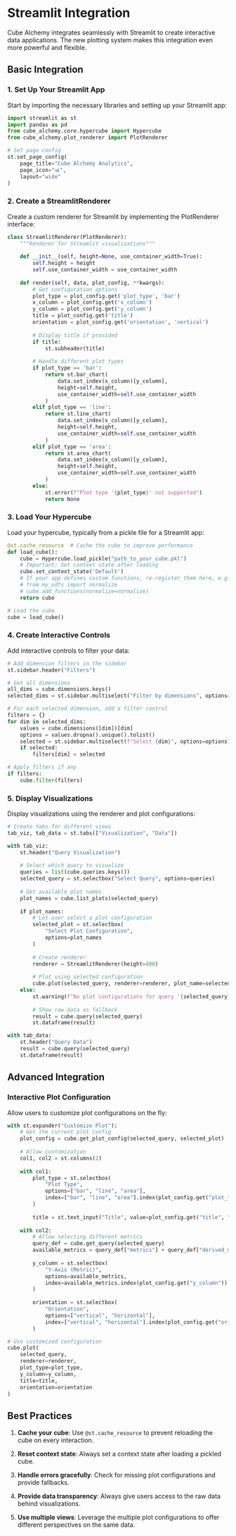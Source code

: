 # Streamlit Integration

Cube Alchemy integrates seamlessly with Streamlit to create interactive data applications. The new plotting system makes this integration even more powerful and flexible.

## Basic Integration

### 1. Set Up Your Streamlit App

Start by importing the necessary libraries and setting up your Streamlit app:

```python
import streamlit as st
import pandas as pd
from cube_alchemy.core.hypercube import Hypercube
from cube_alchemy.plot_renderer import PlotRenderer

# Set page config
st.set_page_config(
    page_title="Cube Alchemy Analytics",
    page_icon="📊",
    layout="wide"
)
```

### 2. Create a StreamlitRenderer

Create a custom renderer for Streamlit by implementing the PlotRenderer interface:

```python
class StreamlitRenderer(PlotRenderer):
    """Renderer for Streamlit visualizations"""
    
    def __init__(self, height=None, use_container_width=True):
        self.height = height
        self.use_container_width = use_container_width
    
    def render(self, data, plot_config, **kwargs):
        # Get configuration options
        plot_type = plot_config.get('plot_type', 'bar')
        x_column = plot_config.get('x_column')
        y_column = plot_config.get('y_column')
        title = plot_config.get('title')
        orientation = plot_config.get('orientation', 'vertical')
        
        # Display title if provided
        if title:
            st.subheader(title)
        
        # Handle different plot types
        if plot_type == 'bar':
            return st.bar_chart(
                data.set_index(x_column)[y_column],
                height=self.height,
                use_container_width=self.use_container_width
            )
        elif plot_type == 'line':
            return st.line_chart(
                data.set_index(x_column)[y_column],
                height=self.height,
                use_container_width=self.use_container_width
            )
        elif plot_type == 'area':
            return st.area_chart(
                data.set_index(x_column)[y_column],
                height=self.height,
                use_container_width=self.use_container_width
            )
        else:
            st.error(f"Plot type '{plot_type}' not supported")
            return None
```

### 3. Load Your Hypercube

Load your hypercube, typically from a pickle file for a Streamlit app:

```python
@st.cache_resource  # Cache the cube to improve performance
def load_cube():
    cube = Hypercube.load_pickle("path_to_your_cube.pkl")
    # Important: Set context state after loading
    cube.set_context_state('Default')
    # If your app defines custom functions, re-register them here, e.g.:
    # from my_udfs import normalize
    # cube.add_functions(normalize=normalize)
    return cube

# Load the cube
cube = load_cube()
```

### 4. Create Interactive Controls

Add interactive controls to filter your data:

```python
# Add dimension filters in the sidebar
st.sidebar.header("Filters")

# Get all dimensions
all_dims = cube.dimensions.keys()
selected_dims = st.sidebar.multiselect("Filter by dimensions", options=all_dims)

# For each selected dimension, add a filter control
filters = {}
for dim in selected_dims:
    values = cube.dimensions([dim])[dim]
    options = values.dropna().unique().tolist()
    selected = st.sidebar.multiselect(f"Select {dim}", options=options)
    if selected:
        filters[dim] = selected

# Apply filters if any
if filters:
    cube.filter(filters)
```

### 5. Display Visualizations

Display visualizations using the renderer and plot configurations:

```python
# Create tabs for different views
tab_viz, tab_data = st.tabs(["Visualization", "Data"])

with tab_viz:
    st.header("Query Visualization")
    
    # Select which query to visualize
    queries = list(cube.queries.keys())
    selected_query = st.selectbox("Select Query", options=queries)
    
    # Get available plot names
    plot_names = cube.list_plots(selected_query)
    
    if plot_names:
        # Let user select a plot configuration
        selected_plot = st.selectbox(
            "Select Plot Configuration", 
            options=plot_names
        )
        
        # Create renderer
        renderer = StreamlitRenderer(height=400)
        
        # Plot using selected configuration
        cube.plot(selected_query, renderer=renderer, plot_name=selected_plot)
    else:
        st.warning(f"No plot configurations for query '{selected_query}'")
        
        # Show raw data as fallback
        result = cube.query(selected_query)
        st.dataframe(result)

with tab_data:
    st.header("Query Data")
    result = cube.query(selected_query)
    st.dataframe(result)
```

## Advanced Integration

### Interactive Plot Configuration

Allow users to customize plot configurations on the fly:

```python
with st.expander("Customize Plot"):
    # Get the current plot config
    plot_config = cube.get_plot_config(selected_query, selected_plot)
    
    # Allow customization
    col1, col2 = st.columns(2)
    
    with col1:
        plot_type = st.selectbox(
            "Plot Type",
            options=["bar", "line", "area"],
            index=["bar", "line", "area"].index(plot_config.get("plot_type", "bar"))
        )
        
        title = st.text_input("Title", value=plot_config.get("title", ""))
    
    with col2:
        # Allow selecting different metrics
        query_def = cube.get_query(selected_query)
        available_metrics = query_def["metrics"] + query_def["derived_metrics"]
        
        y_column = st.selectbox(
            "Y-Axis (Metric)",
            options=available_metrics,
            index=available_metrics.index(plot_config.get("y_column")) if plot_config.get("y_column") in available_metrics else 0
        )
        
        orientation = st.selectbox(
            "Orientation",
            options=["vertical", "horizontal"],
            index=["vertical", "horizontal"].index(plot_config.get("orientation", "vertical"))
        )

# Use customized configuration        
cube.plot(
    selected_query, 
    renderer=renderer,
    plot_type=plot_type,
    y_column=y_column,
    title=title,
    orientation=orientation
)
```

## Best Practices

1. **Cache your cube**: Use `@st.cache_resource` to prevent reloading the cube on every interaction.

2. **Reset context state**: Always set a context state after loading a pickled cube.

3. **Handle errors gracefully**: Check for missing plot configurations and provide fallbacks.

4. **Provide data transparency**: Always give users access to the raw data behind visualizations.

5. **Use multiple views**: Leverage the multiple plot configurations to offer different perspectives on the same data.
